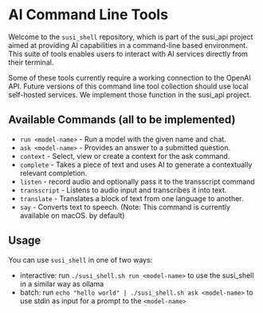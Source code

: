 # AI Command Line Tools

Welcome to the `susi_shell` repository, which is part of the susi_api project aimed at providing AI capabilities in a command-line based environment. This suite of tools enables users to interact with AI services directly from their terminal.

Some of these tools currently require a working connection to the OpenAI API.
Future versions of this command line tool collection should use local self-hosted services.
We implement those function in the susi_api project.

## Available Commands (all to be implemented)

- `run <model-name>` - Run a model with the given name and chat.
- `ask <model-name>` - Provides an answer to a submitted question.
- `context` - Select, view or create a context for the ask command.
- `complete` - Takes a piece of text and uses AI to generate a contextually relevant completion.
- `listen` - record audio and optionally pass it to the transscript command
- `transscript` - Listens to audio input and transcribes it into text.
- `translate` - Translates a block of text from one language to another.
- `say` - Converts text to speech. (Note: This command is currently available on macOS. by default)

## Usage

You can use `susi_shell` in one of two ways:

- interactive: run `./susi_shell.sh run <model-name>` to use the susi_shell in a similar way as ollama
- batch: run `echo "hello world" | ./susi_shell.sh ask <model-name>` to use stdin as input for a prompt to the `<model-name>`

